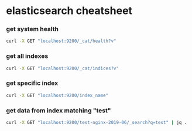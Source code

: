 # elasticsearch cheatsheet

### get system health

```bash
curl -X GET "localhost:9200/_cat/health?v"
```

### get all indexes

```bash
curl -X GET "localhost:9200/_cat/indices?v"
```

### get specific index

```bash
curl -X GET "localhost:9200/index_name"
```

### get data from index matching "test"

```bash
curl -X GET "localhost:9200/test-nginx-2019-06/_search?q=test" | jq .
```
